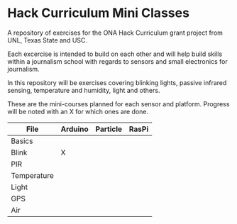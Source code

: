 # Hack Curriculum Mini Classes
A repository of exercises for the ONA Hack Curriculum grant project from UNL, Texas State and USC.

Each excercise is intended to build on each other and will help build skills within a journalism school with regards to sensors and small electronics for journalism.

In this repository will be exercises covering blinking lights, passive infrared sensing, temperature and humidity, light and others.

These are the mini-courses planned for each sensor and platform. Progress will be noted with an X for which ones are done. 

|File|Arduino|Particle|RasPi|
|----|-------|-----|-----|
|Basics|||||
|Blink|X|||
|PIR||||
|Temperature||||
|Light||||
|GPS||||
|Air||||